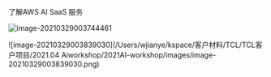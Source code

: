



了解AWS AI SaaS 服务



![image-20210329003744461](../2021AI-workshop/images/image-20210329003744461.png)



![image-20210329003839030](/Users/wjianye/kspace/客户材料/TCL/TCL客户项目/2021.04 Aiworkshop/2021AI-workshop/images/image-20210329003839030.png)

